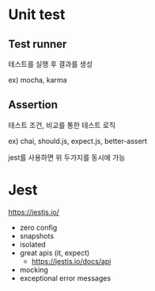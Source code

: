 # Unit test

## Test runner

테스트를 실행 후 결과를 생성

ex) mocha, karma

## Assertion

테스트 조건, 비교를 통한 테스트 로직

ex) chai, should.js, expect.js, better-assert

jest를 사용하면 위 두가지를 동시에 가능

# Jest

https://jestjs.io/

- zero config
- snapshots
- isolated
- great apis (it, expect)
  - https://jestjs.io/docs/api
- mocking
- exceptional error messages
